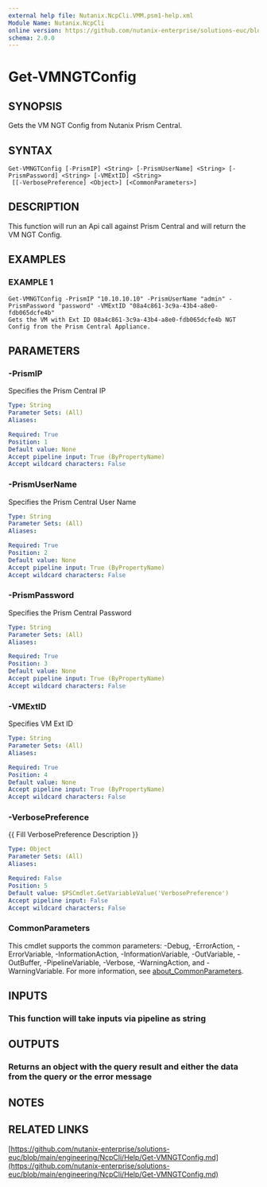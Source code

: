```yaml
---
external help file: Nutanix.NcpCli.VMM.psm1-help.xml
Module Name: Nutanix.NcpCli
online version: https://github.com/nutanix-enterprise/solutions-euc/blob/main/engineering/NcpCli/Help/Get-VMNGTConfig.md
schema: 2.0.0
---
```


# Get-VMNGTConfig

## SYNOPSIS
Gets the VM NGT Config from Nutanix Prism Central.

## SYNTAX

```
Get-VMNGTConfig [-PrismIP] <String> [-PrismUserName] <String> [-PrismPassword] <String> [-VMExtID] <String>
 [[-VerbosePreference] <Object>] [<CommonParameters>]
```

## DESCRIPTION
This function will run an Api call against Prism Central and will return the VM NGT Config.

## EXAMPLES

### EXAMPLE 1
```
Get-VMNGTConfig -PrismIP "10.10.10.10" -PrismUserName "admin" -PrismPassword "password" -VMExtID "08a4c861-3c9a-43b4-a8e0-fdb065dcfe4b"
Gets the VM with Ext ID 08a4c861-3c9a-43b4-a8e0-fdb065dcfe4b NGT Config from the Prism Central Appliance.
```

## PARAMETERS

### -PrismIP
Specifies the Prism Central IP

```yaml
Type: String
Parameter Sets: (All)
Aliases:

Required: True
Position: 1
Default value: None
Accept pipeline input: True (ByPropertyName)
Accept wildcard characters: False
```

### -PrismUserName
Specifies the Prism Central User Name

```yaml
Type: String
Parameter Sets: (All)
Aliases:

Required: True
Position: 2
Default value: None
Accept pipeline input: True (ByPropertyName)
Accept wildcard characters: False
```

### -PrismPassword
Specifies the Prism Central Password

```yaml
Type: String
Parameter Sets: (All)
Aliases:

Required: True
Position: 3
Default value: None
Accept pipeline input: True (ByPropertyName)
Accept wildcard characters: False
```

### -VMExtID
Specifies VM Ext ID

```yaml
Type: String
Parameter Sets: (All)
Aliases:

Required: True
Position: 4
Default value: None
Accept pipeline input: True (ByPropertyName)
Accept wildcard characters: False
```

### -VerbosePreference
{{ Fill VerbosePreference Description }}

```yaml
Type: Object
Parameter Sets: (All)
Aliases:

Required: False
Position: 5
Default value: $PSCmdlet.GetVariableValue('VerbosePreference')
Accept pipeline input: False
Accept wildcard characters: False
```

### CommonParameters
This cmdlet supports the common parameters: -Debug, -ErrorAction, -ErrorVariable, -InformationAction, -InformationVariable, -OutVariable, -OutBuffer, -PipelineVariable, -Verbose, -WarningAction, and -WarningVariable. For more information, see [about_CommonParameters](http://go.microsoft.com/fwlink/?LinkID=113216).

## INPUTS

### This function will take inputs via pipeline as string
## OUTPUTS

### Returns an object with the query result and either the data from the query or the error message
## NOTES

## RELATED LINKS

[https://github.com/nutanix-enterprise/solutions-euc/blob/main/engineering/NcpCli/Help/Get-VMNGTConfig.md](https://github.com/nutanix-enterprise/solutions-euc/blob/main/engineering/NcpCli/Help/Get-VMNGTConfig.md)

